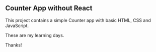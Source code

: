 ## Counter App without React

This project contains a simple Counter app with basic HTML, CSS and JavaScript.

These are my learning days.

Thanks!
